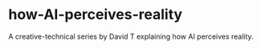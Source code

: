 # how-AI-perceives-reality
A creative-technical series by David T explaining how AI perceives reality.
